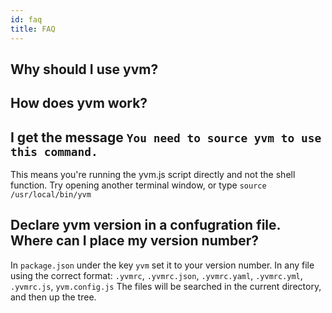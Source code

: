```yaml
---
id: faq
title: FAQ
---
```


## Why should I use yvm?

## How does yvm work?

## I get the message `You need to source yvm to use this command.`
This means you're running the yvm.js script directly and not the shell function.
Try opening another terminal window, or type `source /usr/local/bin/yvm`


## Declare yvm version in a confugration file. Where can I place my version number?
In `package.json` under the key `yvm` set it to your version number.
In any file using the correct format: `.yvmrc`, `.yvmrc.json`, `.yvmrc.yaml`, `.yvmrc.yml`, `.yvmrc.js`, `yvm.config.js`
The files will be searched in the current directory, and then up the tree.
